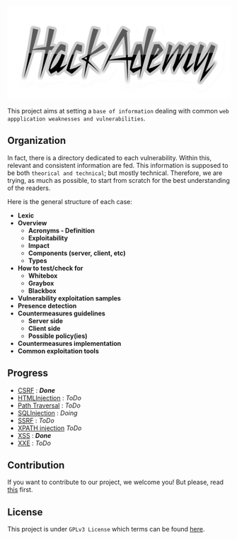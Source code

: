 ![HackAcademy Logo](Vulnerabilities/XSS/items/coollogo_com-309731270.png)

This project aims at setting a `base of information` dealing with common `web appplication weaknesses and vulnerabilities`.

## Organization
In fact, there is a directory dedicated to each vulnerability. Within this, relevant and consistent information are fed. This information is supposed to be both `theorical and technical`; but mostly technical.
Therefore, we are trying, as much as possible, to start from scratch for the best understanding of the readers.

Here is the general structure of each case:
* **Lexic**
* **Overview** 
   * **Acronyms - Definition**
   * **Exploitability**
   * **Impact**
   * **Components (server, client, etc)**
   * **Types**
* **How to test/check for**
   * **Whitebox**
   * **Graybox**
   * **Blackbox**
* **Vulnerability exploitation samples**
* **Presence detection**
* **Countermeasures guidelines**
   * **Server side**
   * **Client side**
   * **Possible policy(ies)**
* **Countermeasures implementation**
* **Common exploitation tools** 

## Progress
* [CSRF](Vulnerabilities/CSRF/README.md) : ***Done*** 
* [HTMLInjection](Vulnerabilities/README.md) : *ToDo*
* [Path Traversal](Vulnerabilities/README.md) : *ToDo*
* [SQLInjection](Vulnerabilities/SQL_Injection/README.md) : *Doing*
* [SSRF](Vulnerabilities/README.md) : *ToDo*
* [XPATH injection](Vulnerabilities/XPATH/README.md) *ToDo*
* [XSS](Vulnerabilities/XSS/README.md) : ***Done***
* [XXE](Vulnerabilities/XXE/README.md) : *ToDo*

## Contribution
If you want to contribute to our project, we welcome you! 
But please, read [this](CONTRIBUTION.md) first.

## License
This project is under `GPLv3 License` which terms can be found [here](LICENSE).
